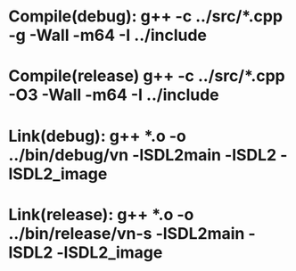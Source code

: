 # Compile(debug): g++ -c ../src/*.cpp -g -Wall -m64 -I ../include 

# Compile(release) g++ -c ../src/*.cpp -O3 -Wall -m64 -I ../include

# Link(debug): g++ *.o -o ../bin/debug/vn -lSDL2main -lSDL2 -lSDL2_image

# Link(release): g++ *.o -o ../bin/release/vn-s -lSDL2main -lSDL2 -lSDL2_image
